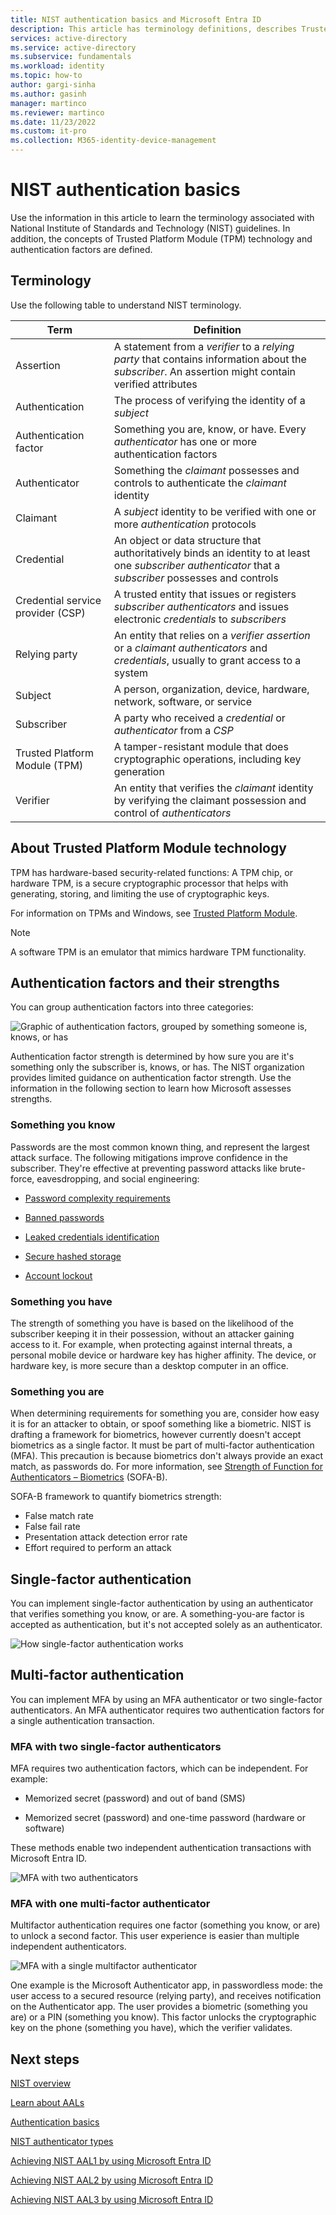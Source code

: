 ```yaml
---
title: NIST authentication basics and Microsoft Entra ID
description: This article has terminology definitions, describes Trusted Platform Modules, and lists NIST authentication factors
services: active-directory 
ms.service: active-directory
ms.subservice: fundamentals
ms.workload: identity
ms.topic: how-to
author: gargi-sinha
ms.author: gasinh
manager: martinco
ms.reviewer: martinco
ms.date: 11/23/2022
ms.custom: it-pro
ms.collection: M365-identity-device-management
---
```


# NIST authentication basics 

Use the information in this article to learn the terminology associated with National Institute of Standards and Technology (NIST) guidelines. In addition, the concepts of Trusted Platform Module (TPM) technology and authentication factors are defined.  

## Terminology

Use the following table to understand NIST terminology.

|Term| Definition|
| - | - |
|Assertion|A statement from a *verifier* to a *relying party* that contains information about the *subscriber*. An assertion might contain verified attributes|
|Authentication|The process of verifying the identity of a *subject*|
|Authentication factor|Something you are, know, or have. Every *authenticator* has one or more authentication factors|
|Authenticator|Something the *claimant* possesses and controls to authenticate the *claimant* identity|
|Claimant|A *subject* identity to be verified with one or more *authentication* protocols|
|Credential|An object or data structure that authoritatively binds an identity to at least one *subscriber authenticator* that a *subscriber* possesses and controls|
|Credential service provider (CSP)|A trusted entity that issues or registers *subscriber authenticators* and issues electronic *credentials* to *subscribers*|
|Relying party|An entity that relies on a *verifier assertion* or a *claimant authenticators* and *credentials*, usually to grant access to a system|
|Subject|A person, organization, device, hardware, network, software, or service|
|Subscriber|A party who received a *credential* or *authenticator* from a *CSP*|
|Trusted Platform Module (TPM) |A tamper-resistant module that does cryptographic operations, including key generation|
|Verifier|An entity that verifies the *claimant* identity by verifying the claimant possession and control of *authenticators*|


## About Trusted Platform Module technology

TPM has hardware-based security-related functions: A TPM chip, or hardware TPM, is a secure cryptographic processor that helps with generating, storing, and limiting the use of cryptographic keys. 

For information on TPMs and Windows, see [Trusted Platform Module](/windows/security/hardware-security/tpm/trusted-platform-module-top-node). 

> [!NOTE]
> A software TPM is an emulator that mimics hardware TPM functionality. 

 ## Authentication factors and their strengths

You can group authentication factors into three categories:

  ![Graphic of authentication factors, grouped by something someone is, knows, or has](media/nist-authentication-basics/nist-authentication-basics-0.png)

Authentication factor strength is determined by how sure you are it's something only the subscriber is, knows, or has. The NIST organization provides limited guidance on authentication factor strength. Use the information in the following section to learn how Microsoft assesses strengths. 

### Something you know

Passwords are the most common known thing, and represent the largest attack surface. The following mitigations improve confidence in the subscriber. They're effective at preventing password attacks like brute-force, eavesdropping, and social engineering:

* [Password complexity requirements](https://www.microsoft.com/research/wp-content/uploads/2016/06/Microsoft_Password_Guidance-1.pdf)

* [Banned passwords](../authentication/tutorial-configure-custom-password-protection.md)

* [Leaked credentials identification](../identity-protection/overview-identity-protection.md)

* [Secure hashed storage](https://aka.ms/AADDataWhitepaper)

* [Account lockout](../authentication/howto-password-smart-lockout.md)

### Something you have

The strength of something you have is based on the likelihood of the subscriber keeping it in their possession, without an attacker gaining access to it. For example, when protecting against internal threats, a personal mobile device or hardware key has higher affinity. The device, or hardware key, is more secure than a desktop computer in an office.

### Something you are

When determining requirements for something you are, consider how easy it is for an attacker to obtain, or spoof something like a biometric. NIST is drafting a framework for biometrics, however currently doesn't accept biometrics as a single factor. It must be part of multi-factor authentication (MFA). This precaution is because biometrics don't always provide an exact match, as passwords do. For more information, see [Strength of Function for Authenticators – Biometrics](https://pages.nist.gov/SOFA/SOFA.html) (SOFA-B). 

SOFA-B framework to quantify biometrics strength:

- False match rate
- False fail rate
- Presentation attack detection error rate
- Effort required to perform an attack

## Single-factor authentication

You can implement single-factor authentication by using an authenticator that verifies something you know, or are. A something-you-are factor is accepted as authentication, but it's not accepted solely as an authenticator. 

   ![How single-factor authentication works](media/nist-authentication-basics/nist-authentication-basics-1.png)

## Multi-factor authentication

You can implement MFA by using an MFA authenticator or two single-factor authenticators. An MFA authenticator requires two authentication factors for a single authentication transaction.

### MFA with two single-factor authenticators

MFA requires two authentication factors, which can be independent. For example: 

* Memorized secret (password) and out of band (SMS)

* Memorized secret (password) and one-time password (hardware or software)

These methods enable two independent authentication transactions with Microsoft Entra ID.

   ![MFA with two authenticators](media/nist-authentication-basics/nist-authentication-basics-2.png)


### MFA with one multi-factor authenticator

Multifactor authentication requires one factor (something you know, or are) to unlock a second factor. This user experience is easier than multiple independent authenticators.

   ![MFA with a single multifactor authenticator](media/nist-authentication-basics/nist-authentication-basics-3a.png)

One example is the Microsoft Authenticator app, in passwordless mode: the user access to a secured resource (relying party), and receives notification on the Authenticator app. The user provides a biometric (something you are) or a PIN (something you know). This factor unlocks the cryptographic key on the phone (something you have), which the verifier validates.

## Next steps 

[NIST overview](nist-overview.md)

[Learn about AALs](nist-about-authenticator-assurance-levels.md)

[Authentication basics](nist-authentication-basics.md)

[NIST authenticator types](nist-authenticator-types.md)

[Achieving NIST AAL1 by using Microsoft Entra ID](nist-authenticator-assurance-level-1.md)

[Achieving NIST AAL2 by using Microsoft Entra ID](nist-authenticator-assurance-level-2.md)

[Achieving NIST AAL3 by using Microsoft Entra ID](nist-authenticator-assurance-level-3.md)
